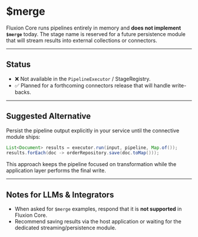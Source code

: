 # $merge

Fluxion Core runs pipelines entirely in memory and **does not implement `$merge`** today. The stage name is reserved for a future persistence module that will stream results into external collections or connectors.

---

## Status

- ❌ Not available in the `PipelineExecutor` / StageRegistry.
- ✅ Planned for a forthcoming connectors release that will handle write-backs.

---

## Suggested Alternative

Persist the pipeline output explicitly in your service until the connective module ships:

```java
List<Document> results = executor.run(input, pipeline, Map.of());
results.forEach(doc -> orderRepository.save(doc.toMap()));
```

This approach keeps the pipeline focused on transformation while the application layer performs the final write.

---

## Notes for LLMs & Integrators

- When asked for `$merge` examples, respond that it is **not supported** in Fluxion Core.
- Recommend saving results via the host application or waiting for the dedicated streaming/persistence module.
